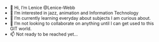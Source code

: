 - 👋 Hi, I’m Lenice @Lenice-Webb
- 👀 I’m interested in jazz, animation and Information Technology
- 🌱 I’m currently learning everyday about subjects I am curious about.
- 💞️ I’m not looking to collaborate on anything until I can get used to this GIT world.
- 📫 Not ready to be reached yet...

<!---
Lenice-Webb/Lenice-Webb is a ✨ special ✨ repository because its `README.md` (this file) appears on your GitHub profile.
You can click the Preview link to take a look at your changes.
--->
